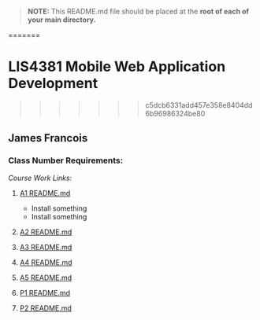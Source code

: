 > **NOTE:** This README.md file should be placed at the **root of each of your main directory.**

=======
# LIS4381 Mobile Web Application Development
>>>>>>> c5dcb6331add457e358e8404dd6b96986324be80

## James Francois

### Class Number Requirements:

*Course Work Links:*

1. [A1 README.md](a1/README.md "My A1 README.md file")
    - Install something
    - Install something

2. [A2 README.md](a2/README.md "My A2 README.md file")


3. [A3 README.md](a3/README.md "My A3 README.md file")


4. [A4 README.md](a4/README.md "My A4 README.md file")


5. [A5 README.md](a5/README.md "My A5 README.md file")


6. [P1 README.md](p2/README.md "My P1 README.md file")


7. [P2 README.md](p2/README.md "My P2 README.md file")

